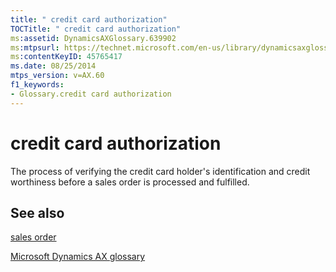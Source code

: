 ```yaml
---
title: " credit card authorization"
TOCTitle: " credit card authorization"
ms:assetid: DynamicsAXGlossary.639902
ms:mtpsurl: https://technet.microsoft.com/en-us/library/dynamicsaxglossary.639902(v=AX.60)
ms:contentKeyID: 45765417
ms.date: 08/25/2014
mtps_version: v=AX.60
f1_keywords:
- Glossary.credit card authorization
---
```


# credit card authorization

The process of verifying the credit card holder's identification and credit worthiness before a sales order is processed and fulfilled.

## See also

[sales order](sales-order.md)

[Microsoft Dynamics AX glossary](glossary/microsoft-dynamics-ax-glossary.md)

  


